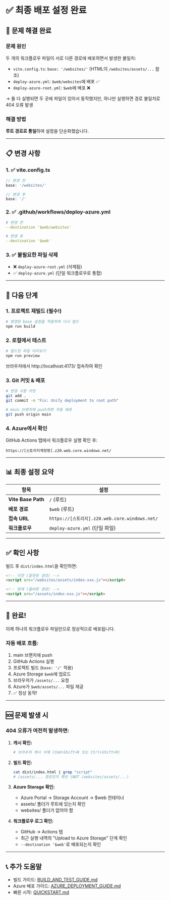 # ✅ 최종 배포 설정 완료

## 🎯 문제 해결 완료

### 문제 원인
두 개의 워크플로우 파일이 서로 다른 경로에 배포하면서 발생한 불일치:
- `vite.config.ts`: `base: '/websites/'` (HTML이 `/websites/assets/...` 참조)
- `deploy-azure.yml`: `$web/websites`에 배포 ✅
- `deploy-azure-root.yml`: `$web`에 배포 ❌

→ 둘 다 실행되면 두 곳에 파일이 있어서 동작했지만, 하나만 실행하면 경로 불일치로 404 오류 발생

### 해결 방법
**루트 경로로 통일**하여 설정을 단순화했습니다.

---

## 📋 변경 사항

### 1. ✅ vite.config.ts
```typescript
// 변경 전
base: '/websites/'

// 변경 후
base: '/'
```

### 2. ✅ .github/workflows/deploy-azure.yml
```yaml
# 변경 전
--destination '$web/websites'

# 변경 후
--destination '$web'
```

### 3. ✅ 불필요한 파일 삭제
- ❌ `deploy-azure-root.yml` (삭제됨)
- ✅ `deploy-azure.yml` (단일 워크플로우로 통합)

---

## 🚀 다음 단계

### 1. 프로젝트 재빌드 (필수!)

```bash
# 변경된 base 설정을 적용하여 다시 빌드
npm run build
```

### 2. 로컬에서 테스트

```bash
# 빌드된 파일 미리보기
npm run preview
```

브라우저에서 http://localhost:4173/ 접속하여 확인

### 3. Git 커밋 & 배포

```bash
# 변경 사항 커밋
git add .
git commit -m "Fix: Unify deployment to root path"

# main 브랜치에 push하면 자동 배포
git push origin main
```

### 4. Azure에서 확인

GitHub Actions 탭에서 워크플로우 실행 확인 후:
```
https://[스토리지계정명].z20.web.core.windows.net/
```

---

## 📊 최종 설정 요약

| 항목 | 설정 |
|------|------|
| **Vite Base Path** | `/` (루트) |
| **배포 경로** | `$web` (루트) |
| **접속 URL** | `https://[스토리지].z20.web.core.windows.net/` |
| **워크플로우** | `deploy-azure.yml` (단일 파일) |

---

## ✅ 확인 사항

빌드 후 `dist/index.html`을 확인하면:

```html
<!-- 이전 (잘못된 경로) -->
<script src="/websites/assets/index-xxx.js"></script>

<!-- 현재 (올바른 경로) -->
<script src="/assets/index-xxx.js"></script>
```

---

## 🎉 완료!

이제 하나의 워크플로우 파일만으로 정상적으로 배포됩니다.

### 자동 배포 흐름:
1. main 브랜치에 push
2. GitHub Actions 실행
3. 프로젝트 빌드 (`base: '/'` 적용)
4. Azure Storage `$web`에 업로드
5. 브라우저가 `/assets/...` 요청
6. Azure가 `$web/assets/...` 파일 제공
7. ✅ 정상 동작!

---

## 🆘 문제 발생 시

### 404 오류가 여전히 발생하면:

1. **캐시 확인:**
   ```bash
   # 브라우저 캐시 삭제 (Cmd+Shift+R 또는 Ctrl+Shift+R)
   ```

2. **빌드 확인:**
   ```bash
   cat dist/index.html | grep "script"
   # /assets/... 경로인지 확인 (NOT /websites/assets/...)
   ```

3. **Azure Storage 확인:**
   - Azure Portal → Storage Account → $web 컨테이너
   - assets/ 폴더가 루트에 있는지 확인
   - websites/ 폴더가 없어야 함

4. **워크플로우 로그 확인:**
   - GitHub → Actions 탭
   - 최근 실행 내역의 "Upload to Azure Storage" 단계 확인
   - `--destination '$web'`로 배포되는지 확인

---

## 📞 추가 도움말

- 빌드 가이드: [BUILD_AND_TEST_GUIDE.md](./BUILD_AND_TEST_GUIDE.md)
- Azure 배포 가이드: [AZURE_DEPLOYMENT_GUIDE.md](./AZURE_DEPLOYMENT_GUIDE.md)
- 빠른 시작: [QUICKSTART.md](./QUICKSTART.md)

